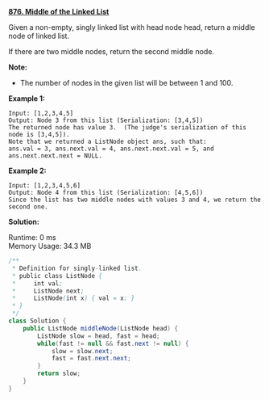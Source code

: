 **[876. Middle of the Linked List](https://leetcode.com/problems/middle-of-the-linked-list/)**

Given a non-empty, singly linked list with head node head, return a middle node of linked list.

If there are two middle nodes, return the second middle node.

**Note:**

* The number of nodes in the given list will be between 1 and 100.

**Example 1:**

```
Input: [1,2,3,4,5]
Output: Node 3 from this list (Serialization: [3,4,5])
The returned node has value 3.  (The judge's serialization of this node is [3,4,5]).
Note that we returned a ListNode object ans, such that:
ans.val = 3, ans.next.val = 4, ans.next.next.val = 5, and ans.next.next.next = NULL.
```

**Example 2:**

```
Input: [1,2,3,4,5,6]
Output: Node 4 from this list (Serialization: [4,5,6])
Since the list has two middle nodes with values 3 and 4, we return the second one.
```

**Solution:**

Runtime: 0 ms<br/>
Memory Usage: 34.3 MB

```java
/**
 * Definition for singly-linked list.
 * public class ListNode {
 *     int val;
 *     ListNode next;
 *     ListNode(int x) { val = x; }
 * }
 */
class Solution {
    public ListNode middleNode(ListNode head) {
        ListNode slow = head, fast = head;
        while(fast != null && fast.next != null) {
            slow = slow.next;
            fast = fast.next.next;
        }
        return slow;
    }
}
```